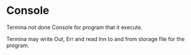 # Console

Termina not done Console for program that it execute.

Termina may write Out, Err and read Inn to and from storage file
for the program.